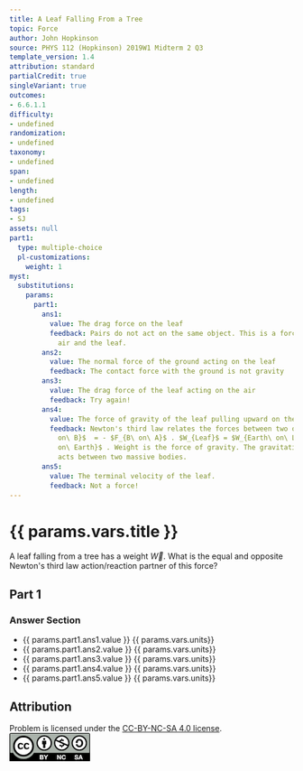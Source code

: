```yaml
---
title: A Leaf Falling From a Tree
topic: Force
author: John Hopkinson
source: PHYS 112 (Hopkinson) 2019W1 Midterm 2 Q3
template_version: 1.4
attribution: standard
partialCredit: true
singleVariant: true
outcomes:
- 6.6.1.1
difficulty:
- undefined
randomization:
- undefined
taxonomy:
- undefined
span:
- undefined
length:
- undefined
tags:
- SJ
assets: null
part1:
  type: multiple-choice
  pl-customizations:
    weight: 1
myst:
  substitutions:
    params:
      part1:
        ans1:
          value: The drag force on the leaf
          feedback: Pairs do not act on the same object. This is a force between the
            air and the leaf.
        ans2:
          value: The normal force of the ground acting on the leaf
          feedback: The contact force with the ground is not gravity
        ans3:
          value: The drag force of the leaf acting on the air
          feedback: Try again!
        ans4:
          value: The force of gravity of the leaf pulling upward on the Earth
          feedback: Newton's third law relates the forces between two objects. $F_{A\
            on\ B}$  = - $F_{B\ on\ A}$ . $W_{Leaf}$ = $W_{Earth\ on\ Leaf}$ = - $W_{Leaf\
            on\ Earth}$ . Weight is the force of gravity. The gravitational force
            acts between two massive bodies.
        ans5:
          value: The terminal velocity of the leaf.
          feedback: Not a force!
---
```

# {{ params.vars.title }}
A leaf falling from a tree has a weight $\vec{W}$. What is the equal and opposite Newton's third law action/reaction partner of this force?

## Part 1

### Answer Section

- {{ params.part1.ans1.value }} {{ params.vars.units}}
- {{ params.part1.ans2.value }} {{ params.vars.units}}
- {{ params.part1.ans3.value }} {{ params.vars.units}}
- {{ params.part1.ans4.value }} {{ params.vars.units}}
- {{ params.part1.ans5.value }} {{ params.vars.units}}

## Attribution

Problem is licensed under the [CC-BY-NC-SA 4.0 license](https://creativecommons.org/licenses/by-nc-sa/4.0/).<br> ![The Creative Commons 4.0 license requiring attribution-BY, non-commercial-NC, and share-alike-SA license.](https://raw.githubusercontent.com/firasm/bits/master/by-nc-sa.png)